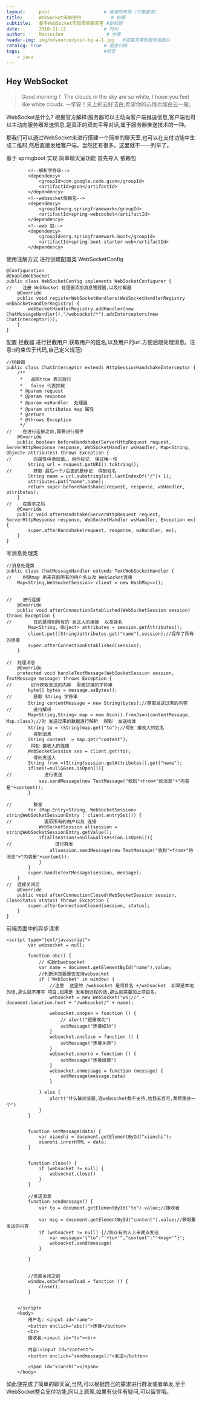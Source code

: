 ```yaml
---
layout:     post                    # 使用的布局（不需要改）
title:      WebSocket简单使用           # 标题 
subtitle:   基于WebSocket实现简单聊天室 #副标题
date:       2018-11-12              # 时间
author:     MasterJen                # 作者
header-img: img/mdsource/post-bg-a-1.jpg   #这篇文章标题背景图片
catalog: true                       # 是否归档
tags:                               #标签
    - java
---
```

## Hey WebSocket

>Good morning！ The clouds in the sky are so white, I hope you feel like white clouds. --早安！天上的云好洁白,希望你的心情也如白云一般。

WebSocket是什么? 根据官方解释:服务器可以主动向客户端推送信息,客户端也可以主动向服务器发送信息,是真正的双向平等对话,属于服务器推送技术的一种。

那我们可以通过WebSocket来进行搭建一个简单的聊天室,也可以在支付功能中生成二维码,然后直接发给客户端。当然还有很多。这里就不一一列举了。

基于 springboot 实现 简单聊天室功能 首先导入 依赖包

            <!--解析字符串-->
            <dependency>
                <groupId>com.google.code.gson</groupId>
                <artifactId>gson</artifactId>
            </dependency>
            <!--websocket依赖包-->
            <dependency>
                <groupId>org.springframework</groupId>
                <artifactId>spring-websocket</artifactId>
            </dependency>
            <!--web 包-->
            <dependency>
                <groupId>org.springframework.boot</groupId>
                <artifactId>spring-boot-starter-web</artifactId>
            </dependency>
            
使用注解方式 进行创建配置类  WebSocketConfig

    @Configuration
    @EnableWebSocket
    public class WebSocketConfig implements WebSocketConfigurer {
    //    注册 WebSocket 处理器添加消息管理器,以及拦截器
        @Override
        public void registerWebSocketHandlers(WebSocketHandlerRegistry webSocketHandlerRegistry) {
            webSocketHandlerRegistry.addHandler(new ChatMessageHandler(),"/websocket/*").addInterceptors(new ChatInterceptor());
        }
    }
    
配置 拦截器 进行拦截用户,获取用户的姓名,以及用户的url.方便后期处理消息。注意:(约束优于代码,自己定义规范)

    //拦截器
    public class ChatInterceptor extends HttpSessionHandshakeInterceptor {
        /**
         *   返回true 表示放行
         *   false 代表拦截
         * @param request
         * @param response
         * @param wsHandler  处理器
         * @param attributes map 属性
         * @return
         * @throws Exception
         */
    //    在进行连接之前,需要进行握手
        @Override
        public boolean beforeHandshake(ServerHttpRequest request, ServerHttpResponse response, WebSocketHandler wsHandler, Map<String, Object> attributes) throws Exception {
    //        向属性中添加值，，用作标记  保证唯一性
            String url = request.getURI().toString();
    //        获取 最后一个/后面的是标记  得到姓名
            String name = url.substring(url.lastIndexOf("/")+ 1);
            attributes.put("name",name);
            return super.beforeHandshake(request, response, wsHandler, attributes);
        }
    //    在握手之后
        @Override
        public void afterHandshake(ServerHttpRequest request, ServerHttpResponse response, WebSocketHandler wsHandler, Exception ex) {
            super.afterHandshake(request, response, wsHandler, ex);
        }
    }
    
写消息处理类 

    //消息处理类
    public class ChatMessageHandler extends TextWebSocketHandler {
    //    创建map 用来存取所有的用户名以及 WebSocket连接
        Map<String,WebSocketSession> client = new HashMap<>();
    
    
    //    进行连接
        @Override
        public void afterConnectionEstablished(WebSocketSession session) throws Exception {
    //        目的是得到所有的 发送人的连接  以及姓名
            Map<String, Object> attributes = session.getAttributes();
            client.put((String)attributes.get("name"),session);//保存了所有的连接
            super.afterConnectionEstablished(session);
        }
    
    //  处理消息
        @Override
        protected void handleTextMessage(WebSocketSession session, TextMessage message) throws Exception {
    //       进行获取发送的内容  里面拼接的字符串
            byte[] bytes = message.asBytes();
    //        获取 String 字符串
            String contentMessage = new String(bytes);//获取发送过来的内容
    //        进行解析
            Map<String,String> map = new Gson().fromJson(contentMessage, Map.class);//对 发送过来的数据进行解析  得到  发送给谁
            String to = (String)map.get("to");//得到 接收人的姓名
    //        得到消息
            String content  = map.get("content");
    //       得到 接收人的连接
            WebSocketSession ses = client.get(to);
    //        得到发送人
            String from =(String)session.getAttributes().get("name");
            if(ses!=null&&ses.isOpen()){
    //            进行发送
                ses.sendMessage(new TextMessage("收到"+from+"的消息"+"内容是"+content));
            }
    
    //        群发
            for (Map.Entry<String, WebSocketSession> stringWebSocketSessionEntry : client.entrySet()) {
    //            遍历所有的用户以及 连接
                WebSocketSession allsession = stringWebSocketSessionEntry.getValue();
                if(allsession!=null&&allsession.isOpen()){
    //                进行群发
                    allsession.sendMessage(new TextMessage("收到"+from+"的消息"+"内容是"+content));
                }
            }
            super.handleTextMessage(session, message);
        }
    //  连接关闭后
        @Override
        public void afterConnectionClosed(WebSocketSession session, CloseStatus status) throws Exception {
            super.afterConnectionClosed(session, status);
        }
    }
    
前端页面中的异步请求 

    <script type="text/javascript">
            var websocket = null;
    
            function abc() {
                // 初始化websocket
                var name = document.getElementById("name").value;
                //判断浏览器是否支持websocket
                if ('WebSocket' in window) {
                    //注意  这里的 /websocket 是项目名 +/websocket  如果是本地的话,那么就不用写 项目,如果是 发布到远程的话,那么就需要加上项目名。
                    websocket = new WebSocket("ws://" + document.location.host + "/websocket/" + name);
    
                    websocket.onopen = function () {
                        // alert("链接成功")
                        setMessage("连接成功")
                    }
                    websocket.onclose = function () {
                        setMessage("连接关闭")
                    }
                    websocket.onerro = function () {
                        setMessage("连接出错")
                    }
                    websocket.onmessage = function (message) {
                        setMessage(message.data)
                    }
    
                } else {
                    alert("什么破浏览器,连websocket都不支持,给我五百万,我帮重装一个")
                }
            }
    
    
            function setMessage(data) {
                var xianshi = document.getElementById("xianshi");
                xianshi.innerHTML = data;
            }
    
    
            function close() {
                if (websocket != null) {
                    websocket.close()
                }
            }
    
            //发送消息
            function sendmessage() {
                var to = document.getElementById("to").value;//接收者
    
                var msg = document.getElementById("content").value;//获取要发送的内容
                if (websocket != null) {//防止有的人上来就点发送
                    var message='{"to":"'+to+'","content":"'+msg+'"}';
                    websocket.send(message)
                }
    
            }
    
    
            //页面关闭之前
            window.onbeforeunload = function () {
                close();
            }
    
    
        </script>
        <body>
            用户名: <input id="name">
            <button onclick="abc()">连接</button>
            <br>
            接收者:<input id="to"><br>
            
            内容:<input id="content">
            <button onclick="sendmessage()">发送</button>
            
            <span id="xianshi"></span>
        </body>
        
如此便完成了简单的聊天室,当然,可以根据自己的需求进行群发或者单发,至于WebSocket整合支付功能,同以上原理,如果有伙伴有疑问,可以留言哦。        
 
